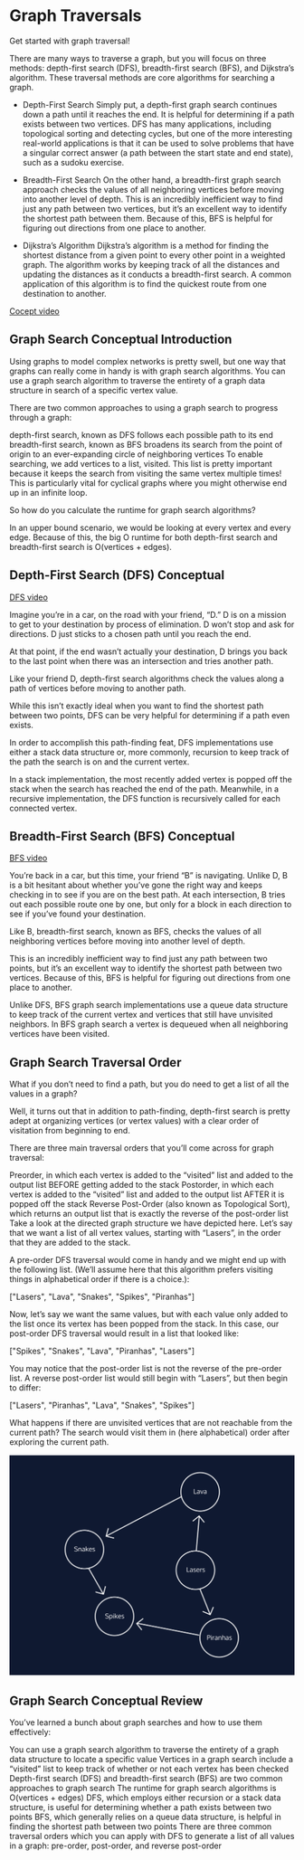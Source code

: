 # Graph Traversals

Get started with graph traversal!

There are many ways to traverse a graph, but you will focus on three methods: depth-first search (DFS), breadth-first search (BFS), and Dijkstra’s algorithm. These traversal methods are core algorithms for searching a graph.

- Depth-First Search
Simply put, a depth-first graph search continues down a path until it reaches the end. It is helpful for determining if a path exists between two vertices. DFS has many applications, including topological sorting and detecting cycles, but one of the more interesting real-world applications is that it can be used to solve problems that have a singular correct answer (a path between the start state and end state), such as a sudoku exercise.

- Breadth-First Search
On the other hand, a breadth-first graph search approach checks the values of all neighboring vertices before moving into another level of depth. This is an incredibly inefficient way to find just any path between two vertices, but it’s an excellent way to identify the shortest path between them. Because of this, BFS is helpful for figuring out directions from one place to another.

- Dijkstra’s Algorithm
Dijkstra’s algorithm is a method for finding the shortest distance from a given point to every other point in a weighted graph. The algorithm works by keeping track of all the distances and updating the distances as it conducts a breadth-first search. A common application of this algorithm is to find the quickest route from one destination to another.

[Cocept video](https://www.youtube.com/watch?v=swpIQgPoCWs)

## Graph Search Conceptual Introduction

Using graphs to model complex networks is pretty swell, but one way that graphs can really come in handy is with graph search algorithms. You can use a graph search algorithm to traverse the entirety of a graph data structure in search of a specific vertex value.

There are two common approaches to using a graph search to progress through a graph:

depth-first search, known as DFS follows each possible path to its end
breadth-first search, known as BFS broadens its search from the point of origin to an ever-expanding circle of neighboring vertices
To enable searching, we add vertices to a list, visited. This list is pretty important because it keeps the search from visiting the same vertex multiple times! This is particularly vital for cyclical graphs where you might otherwise end up in an infinite loop.

So how do you calculate the runtime for graph search algorithms?

In an upper bound scenario, we would be looking at every vertex and every edge. Because of this, the big O runtime for both depth-first search and breadth-first search is O(vertices + edges).

## Depth-First Search (DFS) Conceptual

[DFS video](https://www.youtube.com/watch?v=0_ZzqX5bpyA)

Imagine you’re in a car, on the road with your friend, “D.” D is on a mission to get to your destination by process of elimination. D won’t stop and ask for directions. D just sticks to a chosen path until you reach the end.

At that point, if the end wasn’t actually your destination, D brings you back to the last point when there was an intersection and tries another path.

Like your friend D, depth-first search algorithms check the values along a path of vertices before moving to another path.

While this isn’t exactly ideal when you want to find the shortest path between two points, DFS can be very helpful for determining if a path even exists.

In order to accomplish this path-finding feat, DFS implementations use either a stack data structure or, more commonly, recursion to keep track of the path the search is on and the current vertex.

In a stack implementation, the most recently added vertex is popped off the stack when the search has reached the end of the path. Meanwhile, in a recursive implementation, the DFS function is recursively called for each connected vertex.

## Breadth-First Search (BFS) Conceptual

[BFS video](https://www.youtube.com/watch?v=WiasVg9M81I)

You’re back in a car, but this time, your friend “B” is navigating. Unlike D, B is a bit hesitant about whether you’ve gone the right way and keeps checking in to see if you are on the best path. At each intersection, B tries out each possible route one by one, but only for a block in each direction to see if you’ve found your destination.

Like B, breadth-first search, known as BFS, checks the values of all neighboring vertices before moving into another level of depth.

This is an incredibly inefficient way to find just any path between two points, but it’s an excellent way to identify the shortest path between two vertices. Because of this, BFS is helpful for figuring out directions from one place to another.

Unlike DFS, BFS graph search implementations use a queue data structure to keep track of the current vertex and vertices that still have unvisited neighbors. In BFS graph search a vertex is dequeued when all neighboring vertices have been visited.

## Graph Search Traversal Order

What if you don’t need to find a path, but you do need to get a list of all the values in a graph?

Well, it turns out that in addition to path-finding, depth-first search is pretty adept at organizing vertices (or vertex values) with a clear order of visitation from beginning to end.

There are three main traversal orders that you’ll come across for graph traversal:

Preorder, in which each vertex is added to the “visited” list and added to the output list BEFORE getting added to the stack
Postorder, in which each vertex is added to the “visited” list and added to the output list AFTER it is popped off the stack
Reverse Post-Order (also known as Topological Sort), which returns an output list that is exactly the reverse of the post-order list
Take a look at the directed graph structure we have depicted here. Let’s say that we want a list of all vertex values, starting with “Lasers”, in the order that they are added to the stack.

A pre-order DFS traversal would come in handy and we might end up with the following list. (We’ll assume here that this algorithm prefers visiting things in alphabetical order if there is a choice.):

["Lasers", "Lava", "Snakes", "Spikes", "Piranhas"]

Now, let’s say we want the same values, but with each value only added to the list once its vertex has been popped from the stack. In this case, our post-order DFS traversal would result in a list that looked like:

["Spikes", "Snakes", "Lava", "Piranhas", "Lasers"]

You may notice that the post-order list is not the reverse of the pre-order list. A reverse post-order list would still begin with “Lasers”, but then begin to differ:

["Lasers", "Piranhas", "Lava", "Snakes", "Spikes"]

What happens if there are unvisited vertices that are not reachable from the current path? The search would visit them in (here alphabetical) order after exploring the current path.

![directedGraph](./directedGraph.svg)

## Graph Search Conceptual Review

You’ve learned a bunch about graph searches and how to use them effectively:

You can use a graph search algorithm to traverse the entirety of a graph data structure to locate a specific value
Vertices in a graph search include a “visited” list to keep track of whether or not each vertex has been checked
Depth-first search (DFS) and breadth-first search (BFS) are two common approaches to graph search
The runtime for graph search algorithms is O(vertices + edges)
DFS, which employs either recursion or a stack data structure, is useful for determining whether a path exists between two points
BFS, which generally relies on a queue data structure, is helpful in finding the shortest path between two points
There are three common traversal orders which you can apply with DFS to generate a list of all values in a graph: pre-order, post-order, and reverse post-order
